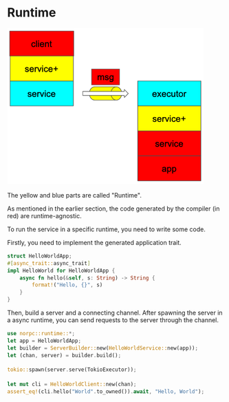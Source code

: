 # Runtime

![](norpc-stack.png)

The yellow and blue parts are called "Runtime".

As mentioned in the earlier section,
the code generated by the compiler (in red) are runtime-agnostic.

To run the service in a specific runtime, you need to write some code.

Firstly, you need to implement the generated application trait.

```rust
struct HelloWorldApp;
#[async_trait::async_trait]
impl HelloWorld for HelloWorldApp {
    async fn hello(&self, s: String) -> String {
        format!("Hello, {}", s)
    }
}
```

Then, build a server and a connecting channel.
After spawning the server in a async runtime, you can
send requests to the server through the channel.

```rust
use norpc::runtime::*;
let app = HelloWorldApp;
let builder = ServerBuilder::new(HelloWorldService::new(app));
let (chan, server) = builder.build();

tokio::spawn(server.serve(TokioExecutor));

let mut cli = HelloWorldClient::new(chan);
assert_eq!(cli.hello("World".to_owned()).await, "Hello, World");
```